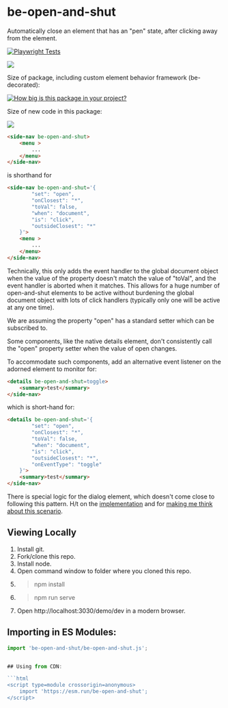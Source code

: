 # be-open-and-shut

Automatically close an element that has an "pen" state, after clicking away from the element.

[![Playwright Tests](https://github.com/bahrus/be-open-and-shut/actions/workflows/CI.yml/badge.svg?branch=baseline)](https://github.com/bahrus/be-open-and-shut/actions/workflows/CI.yml)

<a href="https://nodei.co/npm/be-open-and-shut/"><img src="https://nodei.co/npm/be-open-and-shut.png"></a>

Size of package, including custom element behavior framework (be-decorated):

[![How big is this package in your project?](https://img.shields.io/bundlephobia/minzip/be-open-and-shut?style=for-the-badge)](https://bundlephobia.com/result?p=be-open-and-shut)

Size of new code in this package:

<img src="http://img.badgesize.io/https://cdn.jsdelivr.net/npm/be-open-and-shut?compression=gzip">


```html
<side-nav be-open-and-shut>
    <menu >
        ...
    </menu>
</side-nav>
```

is shorthand for

```html
<side-nav be-open-and-shut='{
        "set": "open",
        "onClosest": "*",
        "toVal": false,
        "when": "document",
        "is": "click",
        "outsideClosest": "*"
    }'>
    <menu >
        ...
    </menu>
</side-nav>
```

Technically, this only adds the event handler to the global document object when the value of the property doesn't match the value of "toVal", and the event handler is aborted when it matches.  This allows for a huge number of open-and-shut elements to be active without burdening the global document object with lots of click handlers (typically only one will be active at any one time).

We are assuming the property "open" has a standard setter which can be subscribed to.

Some components, like the native details element, don't consistently call the "open" property setter when the value of open changes.

To accommodate such components, add an alternative event listener on the adorned element to monitor for:

```html
<details be-open-and-shut=toggle>
    <summary>test</summary>
</side-nav>
```

which is short-hand for:

```html
<details be-open-and-shut='{
        "set": "open",
        "onClosest": "*",
        "toVal": false,
        "when": "document",
        "is": "click",
        "outsideClosest": "*",
        "onEventType": "toggle"
    }'>
    <summary>test</summary>
</side-nav>
```

There is special logic for the dialog element, which doesn't come close to following this pattern.  H/t on the [implementation](https://stackoverflow.com/questions/50037663/how-to-close-a-native-html-dialog-when-clicking-outside-with-javascript) and for [making me think about this scenario](https://twitter.com/diegohaz/status/1591951471691845632).

## Viewing Locally

1.  Install git.
2.  Fork/clone this repo.
3.  Install node.
4.  Open command window to folder where you cloned this repo.
5.  > npm install
6.  > npm run serve
7.  Open http://localhost:3030/demo/dev in a modern browser.

## Importing in ES Modules:

```JavaScript
import 'be-open-and-shut/be-open-and-shut.js';


## Using from CDN:

```html
<script type=module crossorigin=anonymous>
    import 'https://esm.run/be-open-and-shut';
</script>
```

